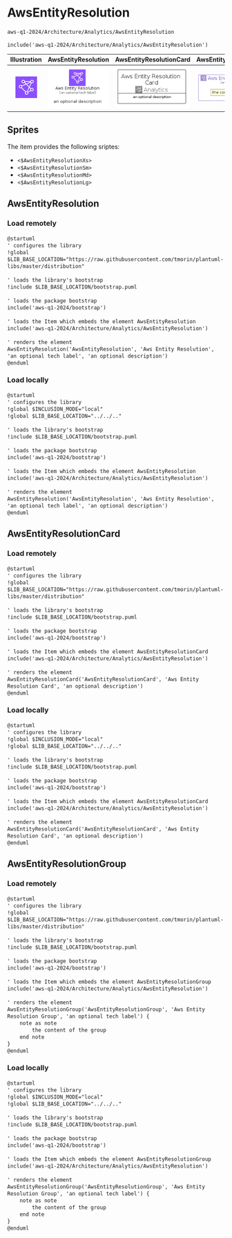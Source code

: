 # AwsEntityResolution


```text
aws-q1-2024/Architecture/Analytics/AwsEntityResolution
```

```text
include('aws-q1-2024/Architecture/Analytics/AwsEntityResolution')
```



| Illustration | AwsEntityResolution | AwsEntityResolutionCard | AwsEntityResolutionGroup |
| :---: | :---: | :---: | :---: |
| ![illustration for Illustration](../../../aws-q1-2024/Architecture/Analytics/AwsEntityResolution.png) | ![illustration for AwsEntityResolution](../../../aws-q1-2024/Architecture/Analytics/AwsEntityResolution.Local.png) | ![illustration for AwsEntityResolutionCard](../../../aws-q1-2024/Architecture/Analytics/AwsEntityResolutionCard.Local.png) | ![illustration for AwsEntityResolutionGroup](../../../aws-q1-2024/Architecture/Analytics/AwsEntityResolutionGroup.Local.png) |



## Sprites
The item provides the following sriptes:

- `<$AwsEntityResolutionXs>`
- `<$AwsEntityResolutionSm>`
- `<$AwsEntityResolutionMd>`
- `<$AwsEntityResolutionLg>`





## AwsEntityResolution

### Load remotely
```plantuml
@startuml
' configures the library
!global $LIB_BASE_LOCATION="https://raw.githubusercontent.com/tmorin/plantuml-libs/master/distribution"

' loads the library's bootstrap
!include $LIB_BASE_LOCATION/bootstrap.puml

' loads the package bootstrap
include('aws-q1-2024/bootstrap')

' loads the Item which embeds the element AwsEntityResolution
include('aws-q1-2024/Architecture/Analytics/AwsEntityResolution')

' renders the element
AwsEntityResolution('AwsEntityResolution', 'Aws Entity Resolution', 'an optional tech label', 'an optional description')
@enduml
```

### Load locally
```plantuml
@startuml
' configures the library
!global $INCLUSION_MODE="local"
!global $LIB_BASE_LOCATION="../../.."

' loads the library's bootstrap
!include $LIB_BASE_LOCATION/bootstrap.puml

' loads the package bootstrap
include('aws-q1-2024/bootstrap')

' loads the Item which embeds the element AwsEntityResolution
include('aws-q1-2024/Architecture/Analytics/AwsEntityResolution')

' renders the element
AwsEntityResolution('AwsEntityResolution', 'Aws Entity Resolution', 'an optional tech label', 'an optional description')
@enduml
```

## AwsEntityResolutionCard

### Load remotely
```plantuml
@startuml
' configures the library
!global $LIB_BASE_LOCATION="https://raw.githubusercontent.com/tmorin/plantuml-libs/master/distribution"

' loads the library's bootstrap
!include $LIB_BASE_LOCATION/bootstrap.puml

' loads the package bootstrap
include('aws-q1-2024/bootstrap')

' loads the Item which embeds the element AwsEntityResolutionCard
include('aws-q1-2024/Architecture/Analytics/AwsEntityResolution')

' renders the element
AwsEntityResolutionCard('AwsEntityResolutionCard', 'Aws Entity Resolution Card', 'an optional description')
@enduml
```

### Load locally
```plantuml
@startuml
' configures the library
!global $INCLUSION_MODE="local"
!global $LIB_BASE_LOCATION="../../.."

' loads the library's bootstrap
!include $LIB_BASE_LOCATION/bootstrap.puml

' loads the package bootstrap
include('aws-q1-2024/bootstrap')

' loads the Item which embeds the element AwsEntityResolutionCard
include('aws-q1-2024/Architecture/Analytics/AwsEntityResolution')

' renders the element
AwsEntityResolutionCard('AwsEntityResolutionCard', 'Aws Entity Resolution Card', 'an optional description')
@enduml
```

## AwsEntityResolutionGroup

### Load remotely
```plantuml
@startuml
' configures the library
!global $LIB_BASE_LOCATION="https://raw.githubusercontent.com/tmorin/plantuml-libs/master/distribution"

' loads the library's bootstrap
!include $LIB_BASE_LOCATION/bootstrap.puml

' loads the package bootstrap
include('aws-q1-2024/bootstrap')

' loads the Item which embeds the element AwsEntityResolutionGroup
include('aws-q1-2024/Architecture/Analytics/AwsEntityResolution')

' renders the element
AwsEntityResolutionGroup('AwsEntityResolutionGroup', 'Aws Entity Resolution Group', 'an optional tech label') {
    note as note
        the content of the group
    end note
}
@enduml
```

### Load locally
```plantuml
@startuml
' configures the library
!global $INCLUSION_MODE="local"
!global $LIB_BASE_LOCATION="../../.."

' loads the library's bootstrap
!include $LIB_BASE_LOCATION/bootstrap.puml

' loads the package bootstrap
include('aws-q1-2024/bootstrap')

' loads the Item which embeds the element AwsEntityResolutionGroup
include('aws-q1-2024/Architecture/Analytics/AwsEntityResolution')

' renders the element
AwsEntityResolutionGroup('AwsEntityResolutionGroup', 'Aws Entity Resolution Group', 'an optional tech label') {
    note as note
        the content of the group
    end note
}
@enduml
```

